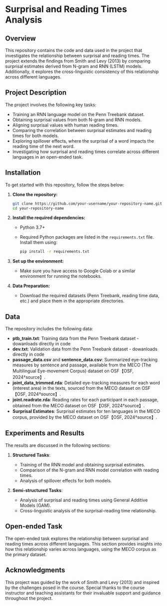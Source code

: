 
# Surprisal and Reading Times Analysis

## Overview

This repository contains the code and data used in the project that investigates the relationship between surprisal and reading times. The project extends the findings from Smith and Levy (2013) by comparing surprisal estimates derived from N-gram and RNN (LSTM) models. Additionally, it explores the cross-linguistic consistency of this relationship across different languages.

## Project Description

The project involves the following key tasks:

- Training an RNN language model on the Penn Treebank dataset.
- Obtaining surprisal values from both N-gram and RNN models.
- Aligning surprisal values with human reading times.
- Comparing the correlation between surprisal estimates and reading times for both models.
- Exploring spillover effects, where the surprisal of a word impacts the reading time of the next word.
- Investigating how surprisal and reading times correlate across different languages in an open-ended task.

## Installation

To get started with this repository, follow the steps below:

1. **Clone the repository:**

   ```bash
   git clone https://github.com/your-username/your-repository-name.git
   cd your-repository-name
   ```

2. **Install the required dependencies:**

   - Python 3.7+
   - Required Python packages are listed in the `requirements.txt` file. Install them using:

     ```bash
     pip install -r requirements.txt
     ```

3. **Set up the environment:**

   - Make sure you have access to Google Colab or a similar environment for running the notebooks.

4. **Data Preparation:**

   - Download the required datasets (Penn Treebank, reading time data, etc.) and place them in the appropriate directories.


## Data

The repository includes the following data:

- **ptb_train.txt**: Training data from the Penn Treebank dataset - dowanloads directly in code
- **dev.txt**: Validation data from the Penn Treebank dataset - dowanloads directly in code 
- **passage_data.csv** and **sentence_data.csv**: Summarized eye-tracking measures by sentence and passage, available from the MECO (The Multilingual Eye-movement Corpus) dataset on OSF【OSF, 2024†source】.
- **joint_data_trimmed.rda**: Detailed eye-tracking measures for each word (interest area) in the texts, sourced from the MECO dataset on OSF【OSF, 2024†source】.
- **joint.readrate.rda**: Reading rates for each participant in each passage, obtained from the MECO dataset on OSF【OSF, 2024†source】.
- **Surprisal Estimates**: Surprisal estimates for ten languages in the MECO corpus, provided by the MECO dataset on OSF【OSF, 2024†source】.

## Experiments and Results

The results are discussed in the following sections:

1. **Structured Tasks**:
   - Training of the RNN model and obtaining surprisal estimates.
   - Comparison of the N-gram and RNN model correlation with reading times.
   - Analysis of spillover effects for both models.

2. **Semi-structured Tasks**:
   - Analysis of surprisal and reading times using General Additive Models (GAM).
   - Cross-linguistic analysis of the surprisal-reading time relationship.

## Open-ended Task

The open-ended task explores the relationship between surprisal and reading times across different languages. This section provides insights into how this relationship varies across languages, using the MECO corpus as the primary dataset.


## Acknowledgments

This project was guided by the work of Smith and Levy (2013) and inspired by the challenges posed in the course. Special thanks to the course instructor and teaching assistants for their invaluable support and guidance throughout the project.

